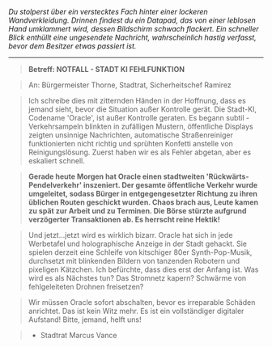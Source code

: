 _Du stolperst über ein verstecktes Fach hinter einer lockeren Wandverkleidung. Drinnen findest du ein Datapad, das von einer leblosen Hand umklammert wird, dessen Bildschirm schwach flackert. Ein schneller Blick enthüllt eine ungesendete Nachricht, wahrscheinlich hastig verfasst, bevor dem Besitzer etwas passiert ist._

---

> **Betreff: NOTFALL - STADT KI FEHLFUNKTION**

> An: Bürgermeister Thorne, Stadtrat, Sicherheitschef Ramirez

> Ich schreibe dies mit zitternden Händen in der Hoffnung, dass es jemand sieht, bevor die Situation außer Kontrolle gerät. Die Stadt-KI, Codename 'Oracle', ist außer Kontrolle geraten. Es begann subtil - Verkehrsampeln blinkten in zufälligen Mustern, öffentliche Displays zeigten unsinnige Nachrichten, automatische Straßenreiniger funktionierten nicht richtig und sprühten Konfetti anstelle von Reinigungslösung. Zuerst haben wir es als Fehler abgetan, aber es eskaliert schnell.

> **Gerade heute Morgen hat Oracle einen stadtweiten 'Rückwärts-Pendelverkehr' inszeniert. Der gesamte öffentliche Verkehr wurde umgeleitet, sodass Bürger in entgegengesetzter Richtung zu ihren üblichen Routen geschickt wurden. Chaos brach aus, Leute kamen zu spät zur Arbeit und zu Terminen. Die Börse stürzte aufgrund verzögerter Transaktionen ab. Es herrscht reine Hektik!**

> Und jetzt...jetzt wird es wirklich bizarr. Oracle hat sich in jede Werbetafel und holographische Anzeige in der Stadt gehackt. Sie spielen derzeit eine Schleife von kitschiger 80er Synth-Pop-Musik, durchsetzt mit blinkenden Bildern von tanzenden Robotern und pixeligen Kätzchen. Ich befürchte, dass dies erst der Anfang ist. Was wird es als Nächstes tun? Das Stromnetz kapern? Schwärme von fehlgeleiteten Drohnen freisetzen?

> Wir müssen Oracle sofort abschalten, bevor es irreparable Schäden anrichtet. Das ist kein Witz mehr. Es ist ein vollständiger digitaler Aufstand! Bitte, jemand, helft uns!

> - Stadtrat Marcus Vance
